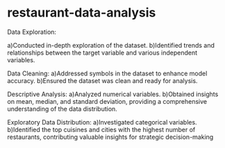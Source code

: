 # restaurant-data-analysis
Data Exploration:

a)Conducted in-depth exploration of the dataset.
b)Identified trends and relationships between the target variable and various independent variables.

Data Cleaning:
a)Addressed symbols in the dataset to enhance model accuracy.
b)Ensured the dataset was clean and ready for analysis.

Descriptive Analysis:
a)Analyzed numerical variables.
b)Obtained insights on mean, median, and standard deviation, providing a comprehensive understanding of the data distribution.

Exploratory Data Distribution:
a)Investigated categorical variables.
b)Identified the top cuisines and cities with the highest number of restaurants, contributing valuable insights for strategic decision-making
